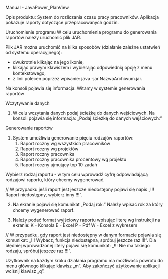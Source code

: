 Manual - JavaPower_PlanView

Opis produktu:
  System do rozliczania czasu pracy pracowników. Aplikacja pokazuje raporty dotyczące przepracowanych godzin.

Uruchomienie programu
 W celu uruchomienia programu do generowania raportów należy uruchomić plik JAR.
 
 Plik JAR można uruchomić na kilka sposobów (działanie zależne ustatwień od systemu operacyjnego):
- dwukrotnie klikając na jego ikonie,
- klikając prawym klawiszem i wybierając odpowiednią opcję z menu kontekstowego,
- z linii poleceń poprzez wpisanie: java -jar NazwaArchiwum.jar. 

Na konsoli pojawia się informacja: Witamy w systemie generowania raportów


Wczytywanie danych
1.	W celu wczytania danych podaj ścieżkę do danych wejściowych.
	Na konsoli pojawia się informacja: „Podaj ścieżkę do danych wejściowych:”
  
  
Generowanie raportów
1. System umożliwia generowanie pięciu rodzajów raportów:
	1. Raport roczny wg wszystkich pracowników
	2. Raport roczny wg projektów
	3. Raport roczny pracownika
	4. Raport roczny pracownika procentowy wg projektu
	5. Raport roczny ujmujący top 10 zadań 
  
Wybierz rodzaj raportu - w tym celu wprowadź cyfrę odpowiadającą rodzajowi raportu, który chcemy wygenerować.

// W przypadku jeśli raport jest jeszcze niedostępny pojawi się napis „!!! Raport niedostępny, wybierz inny !!!”.


2. Na ekranie pojawi się komunikat „Podaj rok:” Należy wpisać rok za który chcemy wygenerować raport.

3. Należy podać format wyjściowy raportu wpisując literę wg instrukcji na ekranie:
	K - Konsola
	E - Excel
	P - Pdf
	W - Excel z wykresem
  
// W przypadku, gdy raport jest niedostępny w danym formacie pojawia się komunikat: „!!! Wybacz, funkcja niedostępna, spróbuj jeszcze raz !!!”.
Dla błędniej wprowadzonej litery pojawi się komunikat: „!!! Nie ma takiego rodzaju, spróbuj jeszcze raz !!!”.



Użytkownik na każdym kroku działania programu ma możliwość powrotu do menu głównego klikając klawisz „m”. 
Aby zakończyć użytkowanie aplikacji wciśnij klawisz „q”.
